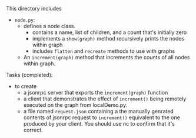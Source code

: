 This directory includes 

* `node.py`:
  * defines a node class. 
    * contains a name, list of children, and a count that's initially zero
    * implements a `show(graph)` method recursively prints the nodes within graph
    * includes `flatten` and `recreate` methods to use with graphs
  * An `increment(graph)` method that increments the counts of all nodes within graph. 

Tasks (completed):
* to create 
  * a jsonrpc server that exports the `increment(graph)` function
  * a client that demonstrates the effect of `increment()` being remotely executed on the graph from localDemo.py.
  * a file named `request.json` containing a the manually genrated contents of jsonrpc request to `increment()` equivalent to the one produced by your client.   You should use nc to confirm that it's correct.